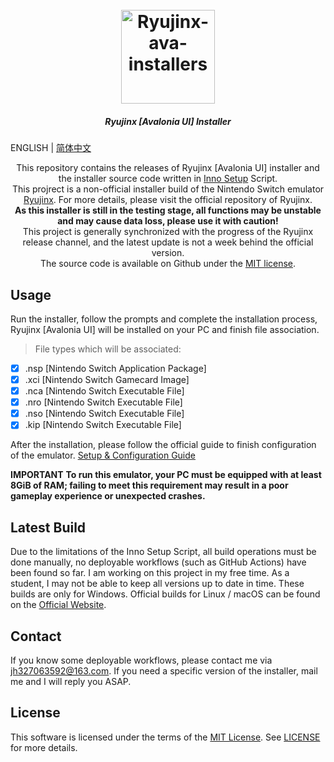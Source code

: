 <h1 align="center">
  <br>
  <a href="https://github.com/LuccaWang404/Ryujinx-ava-installers"><img src="https://pic.imgdb.cn/item/64e25563661c6c8e54b74b17.png" alt="Ryujinx-ava-installers" width="150"></a>
</h1>

<h5 align="center">
<b>Ryujinx [Avalonia UI] Installer</b>
</h5>

ENGLISH | [简体中文](./README.md)

<p align="center">
       This repository contains the releases of Ryujinx [Avalonia UI] installer and the installer source code written in <a href ="https://jrsoftware.org/isinfo.php">Inno 
       Setup</a> Script.</br>
       This projrect is a non-official installer build of the Nintendo Switch emulator <a href="https://github.com/Ryujinx/Ryujinx">Ryujinx</a>. For more details, please visit the official repository of Ryujinx.</br>
       <b>As this installer is still in the testing stage, all functions may be unstable and may cause data loss, please use it with caution! </b></br>
       This project is generally synchronized with the progress of the Ryujinx release channel, and the latest update is not a week behind the official version.</br>
    The source code is available on Github under the <a href="./LICENSE">MIT license</a>. </br>
</p>

## Usage
Run the installer, follow the prompts and complete the installation process, Ryujinx [Avalonia UI] will be installed on your PC and finish file association.
> File types which will be associated: 
- [x] .nsp [Nintendo Switch Application Package]
- [x] .xci [Nintendo Switch Gamecard Image]
- [x] .nca [Nintendo Switch Executable File]
- [x] .nro [Nintendo Switch Executable File]
- [x] .nso [Nintendo Switch Executable File]
- [x] .kip [Nintendo Switch Executable File]

After the installation, please follow the official guide to finish configuration of the emulator. [Setup & Configuration Guide](https://github.com/Ryujinx/Ryujinx/wiki/Ryujinx-Setup-&-Configuration-Guide)

**IMPORTANT**
**To run this emulator, your PC must be equipped with at least 8GiB of RAM; failing to meet this requirement may result in a poor gameplay experience or unexpected crashes.**

## Latest Build
Due to the limitations of the Inno Setup Script, all build operations must be done manually, no deployable workflows (such as GitHub Actions) have been found so far.
I am working on this project in my free time. As a student, I may not be able to keep all versions up to date in time.
These builds are only for Windows. Official builds for Linux / macOS can be found on the [Official Website](https://ryujinx.org/download).

## Contact
If you know some deployable workflows, please contact me via [jh327063592@163.com](mailto:jh327063592@163.com).
If you need a specific version of the installer, mail me and I will reply you ASAP.

## License
This software is licensed under the terms of the [MIT License](./LICENSE).
See [LICENSE](./LICENSE) for more details.
